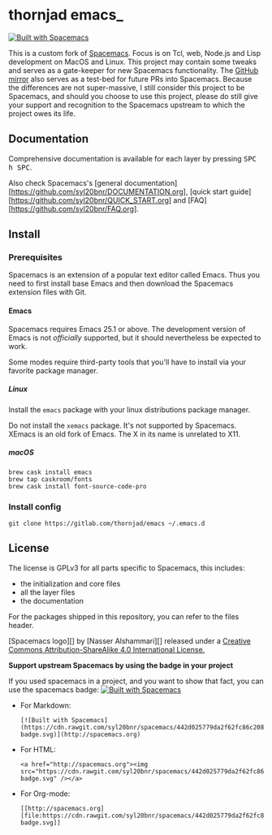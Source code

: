 # thornjad emacs_
   [![Built with Spacemacs](https://cdn.rawgit.com/syl20bnr/spacemacs/442d025779da2f62fc86c2082703697714db6514/assets/spacemacs-badge.svg)](http://spacemacs.org)

This is a custom fork of [Spacemacs](https://github.com/syl20bnr/spacemacs). 
Focus is on Tcl, web, Node.js and Lisp development on MacOS and Linux. This
project may contain some tweaks and serves as a gate-keeper for new Spacemacs
functionality. The [GitHub mirror](https://github.com/thornjad/emacs) also
serves as a test-bed for future PRs into Spacemacs. Because the differences
are not super-massive, I still consider this project to be Spacemacs, and 
should you choose to use this project, please do still give your support and
recognition to the Spacemacs upstream to which the project owes its life.


## Documentation

Comprehensive documentation is available for each layer by pressing
<kbd>SPC h SPC</kbd>.

Also check Spacemacs's 
[general documentation][https://github.com/syl20bnr/DOCUMENTATION.org], 
[quick start guide][https://github.com/syl20bnr/QUICK_START.org] and 
[FAQ][https://github.com/syl20bnr/FAQ.org].


## Install

### Prerequisites

Spacemacs is an extension of a popular text editor called Emacs. Thus you need
to first install base Emacs and then download the Spacemacs extension files with
Git.

#### Emacs

Spacemacs requires Emacs 25.1 or above. The development version of Emacs is not
*officially* supported, but it should nevertheless be expected to work.

Some modes require third-party tools that you'll have to install via your
favorite package manager.

##### Linux 

Install the `emacs` package with your linux distributions package manager.

Do not install the `xemacs` package. It's not supported by Spacemacs. XEmacs is
an old fork of Emacs. The X in its name is unrelated to X11.

##### macOS

```
brew cask install emacs
brew tap caskroom/fonts
brew cask install font-source-code-pro
```

### Install config

```
git clone https://gitlab.com/thornjad/emacs ~/.emacs.d
```

## License

The license is GPLv3 for all parts specific to Spacemacs, this includes:
- the initialization and core files
- all the layer files
- the documentation

For the packages shipped in this repository, you can refer to the files header.

[Spacemacs logo][] by [Nasser Alshammari][] released under a
[Creative Commons Attribution-ShareAlike 4.0 International License.](http://creativecommons.org/licenses/by-sa/4.0/)


**Support upstream Spacemacs by using the badge in your project**

If you used spacemacs in a project, and you want to show that fact, you can use
the spacemacs badge: [![Built with Spacemacs](https://cdn.rawgit.com/syl20bnr/spacemacs/442d025779da2f62fc86c2082703697714db6514/assets/spacemacs-badge.svg)](http://spacemacs.org)

- For Markdown:

   ```
   [![Built with Spacemacs](https://cdn.rawgit.com/syl20bnr/spacemacs/442d025779da2f62fc86c2082703697714db6514/assets/spacemacs-badge.svg)](http://spacemacs.org)
   ```

- For HTML:

   ```
   <a href="http://spacemacs.org"><img src="https://cdn.rawgit.com/syl20bnr/spacemacs/442d025779da2f62fc86c2082703697714db6514/assets/spacemacs-badge.svg" /></a>
   ```

- For Org-mode:

   ```
   [[http://spacemacs.org][file:https://cdn.rawgit.com/syl20bnr/spacemacs/442d025779da2f62fc86c2082703697714db6514/assets/spacemacs-badge.svg]]
   ```

